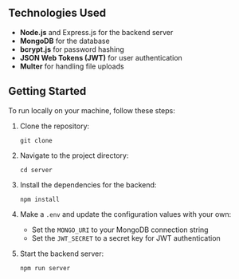 ## Technologies Used

- **Node.js** and Express.js for the backend server
- **MongoDB** for the database
- **bcrypt.js** for password hashing
- **JSON Web Tokens (JWT)** for user authentication
- **Multer** for handling file uploads

## Getting Started

To run locally on your machine, follow these steps:

1. Clone the repository:

   ```shell
   git clone
   ```

2. Navigate to the project directory:

   ```shell
   cd server
   ```

3. Install the dependencies for the backend:

   ```shell
   npm install
   ```

4. Make a `.env` and update the configuration values with your own:

   - Set the `MONGO_URI` to your MongoDB connection string
   - Set the `JWT_SECRET` to a secret key for JWT authentication

5. Start the backend server:

   ```shell
   npm run server
   ```
